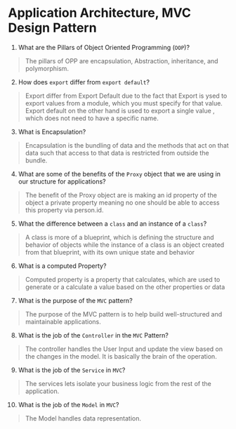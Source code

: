 # Application Architecture, MVC Design Pattern
01. What are the Pillars of Object Oriented Programming (`OOP`)?
  
  > The pillars of OPP are encapsulation, Abstraction, inheritance, and polymorphism.

02. How does `export` differ from `export default`?
  
  > Export differ from Export Default due to the fact that Export is ysed to export values from a module, which you must specify for that value. Export default on the other hand is used to export a single value , which does not need to have a specific name.

03. What is Encapsulation?
  
  > Encapsulation is the bundling of data and the methods that act on that data such that access to that data is restricted from outside the bundle.

04. What are some of the benefits of the `Proxy` object that we are using in our structure for applications?
  
  > The benefit of the Proxy object are is making an id property of the object a private property meaning no one should be able to access this property via person.id.

05. What the difference between a `class` and an instance of a `class`?
  
  > A class is more of a blueprint, which is defining the structure and behavior of objects while the instance of a class is an object created from that blueprint, with its own unique state and behavior

06. What is a computed Property?
  
  > Computed property is a property that calculates, which are used to generate or a calculate a value based on the other properties or data

07. What is the purpose of the `MVC` pattern?
  
  > The purpose of the MVC pattern is to help build well-structured and maintainable applications.

08. What is the job of the `Controller` in the `MVC` Pattern?
  
  > The controller handles the User Input and update the view based on the changes in the model. It is basically the brain of the operation.

09. What is the job of the `Service` in `MVC`?
  
  > The services lets isolate your business logic from the rest of the application.

10. What is the job of the `Model` in `MVC`?
  
  > The Model handles data representation.
